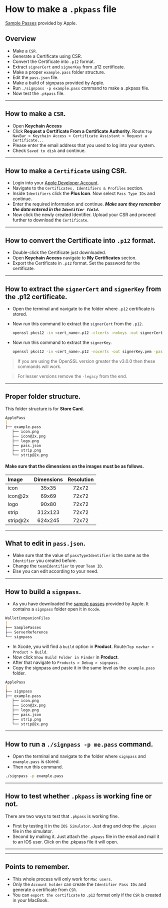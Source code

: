 # How to make a `.pkpass` file

[Sample Passes](https://www.youtube.com/redirect?event=video_description&redir_token=QUFFLUhqbGk1eTlsSVJjcDVJSlAyTnRlYnQ4OGc1X1VaQXxBQ3Jtc0tsaElKMUhrczZJSzVtN1o5bGJjX0MzU2VxOVFUODgzdVRSOHZURmd1ZDl0cVJ2R0FicHlkUmJCZTlUV1lYWkV3TzNmbVNUV2U1ZVp6THVOaEU3eUZmcnQxTnV6eEthZTRfT0N5WnRjQzltVlJZWGtibw&q=https%3A%2F%2Fdownload.developer.apple.com%2FiOS%2FWallet_Support_Materials%2FWalletCompanionFiles.zip&v=rJZdPoXHtzI) provided by Apple.

## Overview
- Make a `CSR`.
- Generate a Certificate using CSR.
- Convert the Certificate into `.p12` format.
- Extract `signerCert` and `signerKey` from .p12 certificate.
- Make a proper `example.pass` folder structure.
- Edit the `pass.json` file.
- Make a build of signpass provided by Apple.
- Run `./signpass -p example.pass` command to make a .pkpass file.
- Now test the `.pkpass` file.

---

## How to make a `CSR`.

- Open __Keychain Access__
- Click __Request a Certificate From a Certificate Authority__. Route:`Top NavBar > Keychain Access > Certificate Assistant > Request a Certificate...`
- Please enter the email address that you used to log into your system.
- Check `Saved to disk` and continue.

---

## How to make a `Certificate` using CSR.

- Login into your [Apple Developer Account](https://developer.apple.com/account).
- Navigate to the `Certificates, Identifiers & Profiles` section.
- Inside `Identifiers` click the __Plus Icon__. Now select `Pass Type IDs` and continue.
- Enter the required information and continue. **_Make sure they remember the data entered in the `Identifier field`._**
- Now click the newly created Identifier. Upload your CSR and proceed further to download the `Certificate`.

---

## How to convert the Certificate into `.p12` format.

- Double-click the Certificate just downloaded.
- Open __Keychain Access__ navigate to __My Certificates__ secton.
- Export the Certificate in `.p12` format. Set the password for the certificate.

---

## How to extract the `signerCert` and `signerKey` from the .p12 certificate.

- Open the terminal and navigate to the folder where `.p12` certificate is stored.
- Now run this command to extract the `signerCert` from the `.p12`.

    ```bash
    openssl pkcs12 -in <cert_name>.p12 -clcerts -nokeys -out signerCert.pem -passin pass:<your_password> -legacy
    ```

- Now run this command to extract the `signerKey`.

    ```bash
    openssl pkcs12 -in <cert_name>.p12 -nocerts -out signerKey.pem -passin pass:<your_password> -passout pass:<secret_passphrase> -legacy
    ```

> If you are using the OpenSSL version greater the v3.0.0 then these commands will work.

> For lesser versions remove the `-legacy` from the end.

---

## Proper folder structure.

This folder structure is for **Store Card**.

```md
ApplePass
|
├── example.pass
   ├── icon.png
   ├── icon@2x.png
   ├── logo.png
   ├── pass.json
   ├── strip.png
   └── strip@2x.png
```

#### Make sure that the dimensions on the images must be as follows.
| Image | Dimensions | Resolution |
| :-- | :-: | :-: |
| icon | 35x35 | 72x72 |
| icon@2x | 69x69 | 72x72 |
| logo | 90x80 | 72x72 |
| strip | 312x123 | 72x72 |
| strip@2x | 624x245 | 72x72 |

---

## What to edit in `pass.json`.

- Make sure that the value of `passTypeIdentifier` is the same as the `Identifier` you created before.
- Change the `teamIdentifier` to your `Team ID`.
- Else you can edit according to your need.

---

## How to build a `signpass`.

- As you have downloaded the [sample passes](https%3A%2F%2Fdownload.developer.apple.com%2FiOS%2FWallet_Support_Materials%2FWalletCompanionFiles.zip&v=rJZdPoXHtzI) provided by Apple. It contains a `signpass` folder open it in `Xcode`.
```md
WalletCompanionFiles
|
├── SamplePasses
├── ServerReference
└── signpass
```
- In Xcode, you will find a `build` option in **Product**. Route:`Top navbar > Product > Build`.
- Now click `Show Build Folder in Finder` in **Product**.
- After that navigate to `Products > Debug > signpass`.
- Copy the signpass and paste it in the same level as the` example.pass` folder. 
```md
ApplePass
|
├── signpass
├── example.pass
   ├── icon.png
   ├── icon@2x.png
   ├── logo.png
   ├── pass.json
   ├── strip.png
   └── strip@2x.png
```

---
 
## How to run a `./signpass -p me.pass` command.

- Open the terminal and navigate to the folder where `signpass` and `example.pass` is stored.
- Then run this command.
```bash
./signpass -p example.pass
```

---

## How to test whether `.pkpass` is working fine or not.

There are two ways to test that `.pkpass` is working fine.

- First by testing it in the `IOS Simulator`. Just drag and drop the `.pkpass` file in the simulator.
- Second by mailing it. Just attach the `.pkpass` file in the email and mail it to an IOS user. Click on the .pkpass file it will open.

---
---

## Points to remember.

- This whole process will only work for `Mac users`.
- Only the `Account holder` can create the `Identifier Pass IDs` and generate a certificate from `CSR`.
- You can `export the certificate` to `.p12` format only if the `CSR` is created in your MacBook. 
